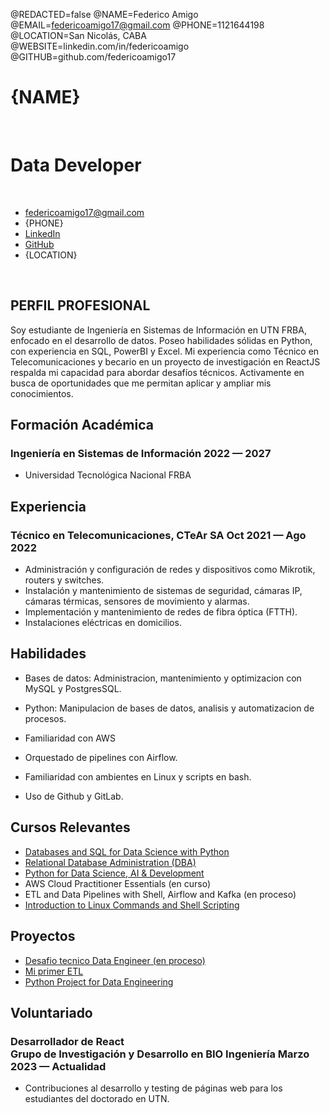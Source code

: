 @REDACTED=false
@NAME=Federico Amigo
@EMAIL=federicoamigo17@gmail.com
@PHONE=1121644198
@LOCATION=San Nicolás, CABA
@WEBSITE=linkedin.com/in/federicoamigo
@GITHUB=github.com/federicoamigo17

# {NAME}

<br>

<h1 class="subtitle" >Data Developer</h1>

<br>

<div class="section headerInfo">

- [federicoamigo17@gmail.com](mailto:federicoamigo17@gmail.com)
- {PHONE}
- [LinkedIn](https://linkedin.com/in/federicoamigo)
- [GitHub](https://github.com/federicoamigo17)
- {LOCATION}
</div>

<br>

## PERFIL PROFESIONAL

Soy estudiante de Ingeniería en Sistemas de Información en UTN FRBA, enfocado en el desarrollo de datos. Poseo habilidades sólidas en Python, con experiencia en SQL, PowerBI y Excel. Mi experiencia como Técnico en Telecomunicaciones y becario en un proyecto de investigación en ReactJS respalda mi capacidad para abordar desafíos técnicos. Activamente en busca de oportunidades que me permitan aplicar y ampliar mis conocimientos.



## Formación Académica

### Ingeniería en Sistemas de Información <span class="spacer"></span> 2022 &mdash; 2027


- Universidad Tecnológica Nacional FRBA <br>


## Experiencia

### Técnico en Telecomunicaciones, CTeAr SA <span class="spacer"></span> Oct 2021 &mdash; Ago 2022

- Administración y configuración de redes y dispositivos como Mikrotik, routers y switches.
- Instalación y mantenimiento de sistemas de seguridad, cámaras IP, cámaras térmicas, sensores de movimiento y alarmas.
- Implementación y mantenimiento de redes de fibra óptica (FTTH).
- Instalaciones eléctricas en domicilios.

## Habilidades

- Bases de datos: Administracion, mantenimiento y optimizacion con MySQL y PostgresSQL.

- Python: Manipulacion de bases de datos, analisis y automatizacion de procesos.

- Familiaridad con AWS

- Orquestado de pipelines con Airflow.

- Familiaridad con ambientes en Linux y scripts en bash.

- Uso de Github y GitLab.


## Cursos Relevantes

- [Databases and SQL for Data Science with Python](https://coursera.org/share/806303f6f7e03980c997d4df66eb5e8f)
- [Relational Database Administration (DBA)](https://coursera.org/share/b0cf37142b6394b921d9f2e4d198625d)
- [Python for Data Science, AI & Development](https://coursera.org/share/13c61333c0f88ea52108695349c2f6dc)
- AWS Cloud Practitioner Essentials (en curso)
- ETL and Data Pipelines with Shell, Airflow and Kafka (en proceso) 
- [Introduction to Linux Commands and Shell Scripting](https://coursera.org/share/16a1742193fb879fc6089df48f6d2f0b)

## Proyectos

- [Desafio tecnico Data Engineer (en proceso)]()
- [Mi primer ETL](https://github.com/federicoamigo17/Proyecto-primer-ETL)
- [Python Project for Data Engineering](https://coursera.org/share/900a384a8668f42312efe6a9d69e0821)

## Voluntariado

### Desarrollador de React <br> Grupo de Investigación y Desarrollo en BIO Ingeniería<span class="spacer"></span> Marzo 2023 — Actualidad

- Contribuciones al desarrollo y testing de páginas web para los estudiantes del doctorado en UTN.
